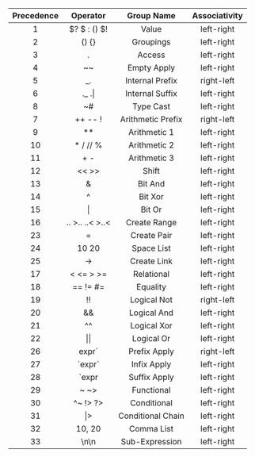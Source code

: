 | Precedence |    Operator     |    Group Name     | Associativity |
|:----------:|:---------------:|:-----------------:|:-------------:|
|     1      |  $? $ : () $!   |       Value       |  left-right   |
|     2      |      () {}      |     Groupings     |  left-right   |
|     3      |        .        |      Access       |  left-right   |
|     4      |       ~~        |    Empty Apply    |  left-right   |
|     5      |       _.        |  Internal Prefix  |  right-left   |
|     6      |   ._ .&#124;    |  Internal Suffix  |  left-right   |
|     8      |       ~#        |     Type Cast     |  left-right   |
|     7      |     ++ -- !     | Arithmetic Prefix |  right-left   |
|     9      |       **        |   Arithmetic 1    |  left-right   |
|     10     |    * / // %     |   Arithmetic 2    |  left-right   |
|     11     |       + -       |   Arithmetic 3    |  left-right   |
|     12     |      << >>      |       Shift       |  left-right   |
|     13     |        &        |      Bit And      |  left-right   |
|     14     |        ^        |      Bit Xor      |  left-right   |
|     15     |     &#124;      |      Bit Or       |  left-right   |
|     16     | .. >.. ..< >..< |   Create Range    |  left-right   |
|     23     |        =        |    Create Pair    |  left-right   |
|     24     |      10 20      |    Space List     |  left-right   |
|     25     |       ->        |    Create Link    |  left-right   |
|     17     |    < <= > >=    |    Relational     |  left-right   |
|     18     |    == != #=     |     Equality      |  left-right   |
|     19     |       !!        |    Logical Not    |  right-left   |
|     20     |       &&        |    Logical And    |  left-right   |
|     21     |       ^^        |    Logical Xor    |  left-right   |
|     22     |  &#124;&#124;   |    Logical Or     |  left-right   |
|     26     |     expr\`      |   Prefix Apply    |  right-left   |
|     27     |    \`expr\`     |    Infix Apply    |  left-right   |
|     28     |     \`expr      |   Suffix Apply    |  left-right   |
|     29     |      ~ ~>       |    Functional     |  left-right   |
|     30     |    ^~ !> ?>     |    Conditional    |  left-right   |
|     31     |     &#124;>     | Conditional Chain |  left-right   |
|     32     |     10, 20      |    Comma List     |  left-right   |
|     33     |      \n\n       |  Sub-Expression   |  left-right   |
